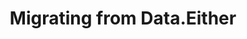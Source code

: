 ---
title: Migrating from Data.Either
prev: v2.0.0/migrating/from-core.lambda
next: v2.0.0/migrating/from-data.maybe
---